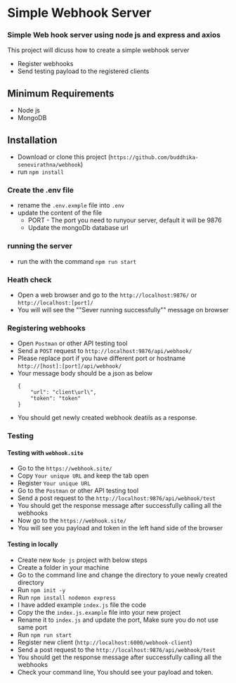 # Simple Webhook Server
### Simple Web hook server using node js and express and axios
 This project will dicuss how to create a simple webhook server <br />
  - Register webhooks <br />
  - Send testing payload to the registered clients <br />

## Minimum Requirements
 - Node js
 - MongoDB

## Installation
- Download or clone this project (`https://github.com/buddhika-senevirathna/webhook`)
- run `npm install`

### Create the .env file
- rename the `.env.exmple` file into `.env`
- update the content of the file
  - PORT - The port you need to runyour server, default it will be 9876
  - Update the mongoDb database url

### running the server
- run the with the command `npm run start`

### Heath check
- Open a web browser and go to the `http://localhost:9876/` or `http://localhost:[port]/`
- You will will see the ""Sever running successfully"" message on browser

### Registering webhooks
- Open `Postman` or other API testing tool
- Send a `POST` request to `http://localhost:9876/api/webhook/`
- Please replace port if you have different port or hostname `http://[host]:[port]/api/webhook/`
- Your message body should be a json as below
    ```
    {
        "url": "client\url\",
        "token": "token"
    }
    ```
- You should get newly created webhook deatils as a response.

### Testing
#### Testing with `webhook.site`
- Go to the `https://webhook.site/`
- Copy `Your unique URL` and keep the tab open
- Register `Your unique URL`
- Go to the `Postman` or other API testing tool
- Send a post request to the `http://localhost:9876/api/webhook/test`
- You should get the response message after successfully calling all the webhooks
- Now go to the `https://webhook.site/`
- You will see you payload and token in the left hand side of the browser

#### Testing in locally
- Create new `Node js` project with below steps 
- Create a folder in your machine
- Go to the command line and change the directory to youe newly created directory
- Run `npm init -y`
- Run `npm install nodemon express`
- I have added example `index.js` file the code
- Copy the the `index.js.example` file into your new project
- Rename it to `index.js` and update the port, Make sure you do not use same port
- Run `npm run start`
- Register new client (`http://localhost:6000/webhook-client`)
- Send a post request to the `http://localhost:9876/api/webhook/test`
- You should get the response message after successfully calling all the webhooks
- Check your command line, You should see your payload and token.
